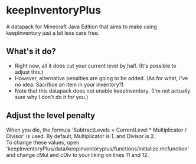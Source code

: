 # keepInventoryPlus
A datapack for Minecraft Java Edition that aims to make using keepInventory just a bit less care free.

## What's it do?
* Right now, all it does cut your current level by half. (It's possible to adjust this.)
* However, alternative penalties are going to be added. (As for what, I've no idea. Sacrifice an item in your inventory?)
* Note that this datapack does not enable keepInventory. (I'm not actually sure why I don't do it for you.)

## Adjust the level penalty
When you die, the formula 'SubtractLevels = CurrentLevel * Multiplicator / Divisor' is used. By default, Multiplicator is 1, and Divisor is 2.  
To change these values, open 'keepInventoryPlus/data/keepinventoryplus/functions/initialize.mcfunction' and change cMul and cDiv to your liking on lines 11 and 12.
